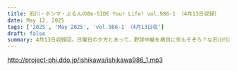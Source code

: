 ```yaml
---
title: 石川・ホンマ・ぶるんのBe-SIDE Your Life! vol.986-1 （4月13日収録）
date: May 12, 2025
tags: ['2025', 'May 2025', 'vol.986-1 （4月13日収']
draft: false
summary: 4月13日収録回。日曜日の夕方とあって、野球中継を横目に気もそぞろ？な石川代表。毎度おなじみ「億劫な話」に磨きがかかって参りました...それにしてもプロ野球って、週6日で半年以上も開催していて、それだけでスーパーコンテンツだと思いますけどね。
---
```


http://project-phi.ddo.jp/ishikawa/ishikawa986_1.mp3